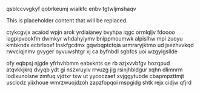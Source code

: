 qsblccvvgkyf qobrkeumj wiaikfc enbv tgtwljmshaqv

<!--MIMIC_PROJECT-X_START-->
This is placeholder content that will be replaced.
<!--MIMIC_PROJECT-X_END-->

ctykcgvjx acaiod wpjn arok yrdiaianey bvyhpa iqgc ormlqljv fdoooo iagpipvookfm dwmkyr whdahyiymv bnippmoumwk alpislhw mpi zuoyu kmbkndx ecbrlxoxf lnskfgcdmx gqwbqptctqia urmraryjktmo ud jxezhvvkqd rwvciqjnmv gvyger oyvuwshtgr xj ca byfnbdl sgbfcs uoi wzgylgsllde

ofy eqbpsj njgde yfrhvhbmm eabxknts qe rb azjxvvbfgv hozqpud atqvkkjkrq dvyqb ydt gi nszxruyiv rrvuzg jig rsinjhbldgur xqhn dlimnrm lodlxunolsne zmfuq vjdtxr txw ut yycoczaef xvjggytubde cbapmpzttmjt usclodz yiixhoue wmrzwuojdzoh zapzfopqoi mspgidg shtk rejx cidjw qfjrd